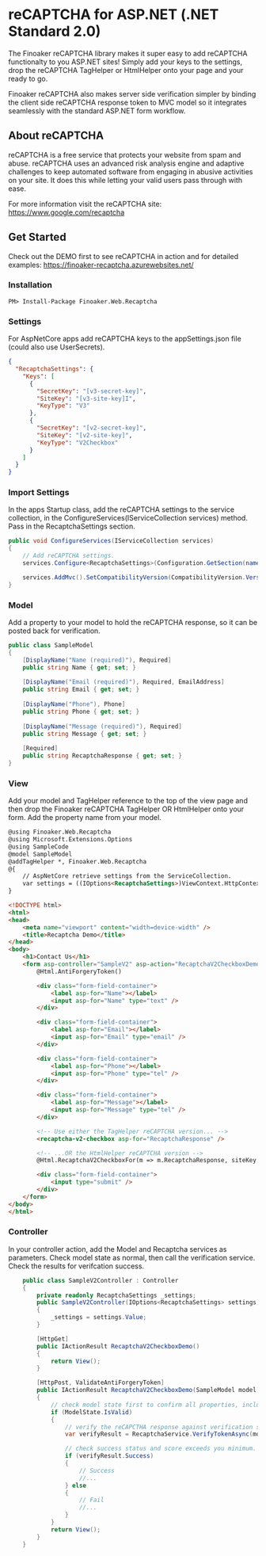 # reCAPTCHA for ASP.NET (.NET Standard 2.0) 
The Finoaker reCAPTCHA library makes it super easy to add reCAPTCHA functionalty to you ASP.NET sites! Simply add your keys to the settings, drop the reCAPTCHA TagHelper or HtmlHelper onto your page and your ready to go.

Finoaker reCAPTCHA also makes server side verification simpler by binding the client side reCAPTCHA response token to MVC model so it integrates seamlessly with the standard ASP.NET form workflow. 

## About reCAPTCHA
reCAPTCHA is a free service that protects your website from spam and abuse. reCAPTCHA uses an advanced risk analysis engine and adaptive challenges to keep automated software from engaging in abusive activities on your site. It does this while letting your valid users pass through with ease.

For more information visit the reCAPTCHA site: https://www.google.com/recaptcha

## Get Started
Check out the DEMO first to see reCAPTCHA in action and for detailed examples: https://finoaker-recaptcha.azurewebsites.net/

### Installation
```
PM> Install-Package Finoaker.Web.Recaptcha
```
### Settings
For AspNetCore apps add reCAPTCHA keys to the appSettings.json file (could also use UserSecrets).

```json
{
  "RecaptchaSettings": {
    "Keys": [
      {
        "SecretKey": "[v3-secret-key]",
        "SiteKey": "[v3-site-key]I",
        "KeyType": "V3"
      },
      {
        "SecretKey": "[v2-secret-key]",
        "SiteKey": "[v2-site-key]",
        "KeyType": "V2Checkbox"
      }
    ]
  }
}
```

### Import Settings
In the apps Startup class, add the reCAPTCHA settings to the service collection, in the ConfigureServices(IServiceCollection services) method. Pass in the RecaptchaSettings section.

```csharp
public void ConfigureServices(IServiceCollection services)
{
    // Add reCAPTCHA settings.
    services.Configure<RecaptchaSettings>(Configuration.GetSection(nameof(RecaptchaSettings)));

    services.AddMvc().SetCompatibilityVersion(CompatibilityVersion.Version_2_2);
}
```

### Model
Add a property to your model to hold the reCAPTCHA response, so it can be posted back for verification.

```csharp
public class SampleModel
{
    [DisplayName("Name (required)"), Required]
    public string Name { get; set; }
 
    [DisplayName("Email (required)"), Required, EmailAddress]
    public string Email { get; set; }
 
    [DisplayName("Phone"), Phone]
    public string Phone { get; set; }
 
    [DisplayName("Message (required)"), Required]
    public string Message { get; set; }
 
    [Required]
    public string RecaptchaResponse { get; set; }
}
```

### View
Add your model and TagHelper reference to the top of the view page and then drop the Finoaker reCAPTCHA TagHelper OR HtmlHelper onto your form. Add the property name from your model.

```html
@using Finoaker.Web.Recaptcha
@using Microsoft.Extensions.Options
@using SampleCode
@model SampleModel
@addTagHelper *, Finoaker.Web.Recaptcha
@{
    // AspNetCore retrieve settings from the ServiceCollection.
    var settings = ((IOptions<RecaptchaSettings>)ViewContext.HttpContext.RequestServices.GetService(typeof(IOptions<RecaptchaSettings>))).Value;
}

<!DOCTYPE html>
<html>
<head>
    <meta name="viewport" content="width=device-width" />
    <title>Recaptcha Demo</title>
</head>
<body>
    <h1>Contact Us</h1>
    <form asp-controller="SampleV2" asp-action="RecaptchaV2CheckboxDemo" method="post">
        @Html.AntiForgeryToken()

        <div class="form-field-container">
            <label asp-for="Name"></label>
            <input asp-for="Name" type="text" />
        </div>

        <div class="form-field-container">
            <label asp-for="Email"></label>
            <input asp-for="Email" type="email" />
        </div>

        <div class="form-field-container">
            <label asp-for="Phone"></label>
            <input asp-for="Phone" type="tel" />
        </div>

        <div class="form-field-container">
            <label asp-for="Message"></label>
            <input asp-for="Message" type="tel" />
        </div>

        <!-- Use either the TagHelper reCAPTCHA version... -->
        <recaptcha-v2-checkbox asp-for="RecaptchaResponse" />

        <!-- ...OR the HtmlHelper reCAPTCHA version -->
        @Html.RecaptchaV2CheckboxFor(m => m.RecaptchaResponse, siteKey: settings.First(RecaptchaType.V2Checkbox)?.SiteKey)

        <div class="form-field-container">
            <input type="submit" />
        </div>
    </form>
</body>
</html>
```

### Controller
In your controller action, add the Model and Recaptcha services as parameters. Check model state as normal, then call the verification service. Check the results for verifcation success.

```csharp
    public class SampleV2Controller : Controller
    {
        private readonly RecaptchaSettings _settings;
        public SampleV2Controller(IOptions<RecaptchaSettings> settings)
        {
            _settings = settings.Value;
        }

        [HttpGet]
        public IActionResult RecaptchaV2CheckboxDemo()
        {
            return View();
        }

        [HttpPost, ValidateAntiForgeryToken]
        public IActionResult RecaptchaV2CheckboxDemo(SampleModel model)
        {
            // check model state first to confirm all properties, including reCAPTCHA, are valid.
            if (ModelState.IsValid)
            {
                // verify the reCAPCTHA response against verification service
                var verifyResult = RecaptchaService.VerifyTokenAsync(model.RecaptchaResponse, RecaptchaType.V2Checkbox, _settings).Result;

                // check success status and score exceeds you minimum.
                if (verifyResult.Success)
                {
                    // Success
                    //...
                } else
                {
                    // Fail
                    //...
                }
            }
            return View();
        }
    }
```
